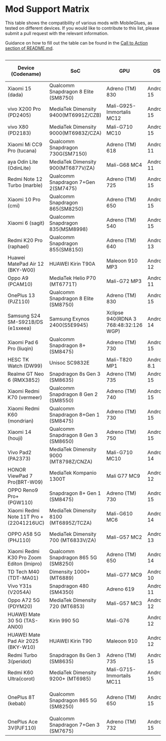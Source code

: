 <!-- markdownlint-disable MD033 -->

# Mod Support Matrix

This table shows the compatibility of various mods with MobileGlues, as tested on different devices. If you would like to contribute to this list, please submit a pull request with the relevant information.

Guidance on how to fill out the table can be found in the [Call to Action section of README.md](https://github.com/Swung0x48/MobileGlues-release/blob/main/README.md#call-to-action).

<div style="overflow-x: auto;">

| **Device (Codename)**                     | **SoC**                                | **GPU**                               | **OS**      | **Additional Drivers/Plugins in use**         | **MobileGlues** | **Minecraft**   | **ModLoader**                 | **Sodium**                         | **Iris**                        | **Indium** | **Distant Horizon**   | **Xaero's Minimap** | **Xaero's World Map** | **Physics Mod Pro**               | **Create**                      | **TaCZ**          | **Entity Texture Features** | **Modern UI**   | **Continuity** | **Jade**       | **Inventory HUD+** | **Just Enough Items**         | **Report**                                     |
| ----------------------------------------- | -------------------------------------- | ------------------------------------- | ----------- | --------------------------------------------- | --------------- | --------------- | ----------------------------- | ---------------------------------- | ------------------------------- | ---------- | --------------------- | ------------------- | --------------------- | --------- | ------------------------------- | ----------------- | --------------------------- | --------------- | -------------- | -------------- | ------------------ | ----------------------------- | ---------------------------------------------- |
| Xiaomi 15 (dada)                          | Qualcomm Snapdragon 8 Elite (SM8750)   | Adreno (TM) 830                       | Android 15  | N/A                                           | 1.1.0.1         | 1.20.1          | Fabric 0.16.10                | ✅(0.5.11)                         | ✅(1.7.2)                       | ✅(1.0.34) | ✅(2.2.1-a)           | ✅(25.0.0)          | ✅(1.39.2)            | ?                  | ✅(fabric-0.5.1-j)              | ✅(1.0.2)         | ?                           | ✅(3.11.1.6)    | ?              | ?              | ?                  | ?                             | [dada.md](./DeviceReports/dada.md)             |
| vivo X200 Pro (PD2405)                    | MediaTek Dimensity 9400(MT6991Z/CZB)   | Mali-G925-Immortalis MC12             | Android 15  | ANGLE                                         | 1.1.0.1         | 1.20.1          | Fabric 0.16.10                | ✅(0.5.11)                         | ✅(1.7.5)                       | ✅(1.0.36) | ?                     | ✅(25.0.0)          | ✅(1.39.4)            | ?                  | ✅(fabric-0.5.1-j)<sup>\*</sup> | ✅(1.0.2)         | ?                           | ?               | ?              | ?              | ?                  | ?                             | [PD2405.md](./DeviceReports/PD2405.md)         |
| vivo X80 (PD2183)                         | MediaTek Dimensity 9000(MT6983Z/CZA)   | Mali-G710 MC10                        | Android 15  | ANGLE                                         | 1.1.0.1         | 1.20.1          | Fabric 0.16.10                | ✅(0.6.9)                          | ✅(1.8.8)                       | ✅(1.0.36) | ?                     | ✅(25.0.0)          | ✅(1.39.4)            | ?                  | ✅(fabric-0.5.1-j)<sup>\*</sup> | ✅(1.0.2)         | ?                           | ?               | ?              | ?              | ?                  | ?                             | [PD2183.md](./DeviceReports/PD2183.md)         |
| Xiaomi Mi CC9 Pro (tucana)                | Qualcomm Snapdragon 730G(SM7150)       | Adreno (TM) 618                       | Android 11  | N/A                                           | 1.1.0.1         | 1.21.4          | Fabric 0.16.10                | ✅(0.6.6)                          | ✅(1.8.5)                       | ?          | ?                     | ✅(25.0.0)          | ✅(1.39.2)            | ?                  | ?                               | ?                 | ✅(6.2.10)                  | ?               | ?              | ?              | ?                  | ?                             | [tucana.md](./DeviceReports/tucana.md)         |
| aya Odin Lite (OdinLite)                  | MediaTek Dimensity 900(MT6877V/ZA)     | Mali-G68 MC4                          | Android 11  | N/A                                           | 1.1.0.1         | 1.21.1          | Fabric 0.16.10                | ✅(0.6.9)                          | ✅(1.8.8)                       | ?          | ?                     | ✅(25.1.0)          | ✅(1.39.4)            | ?                                | ?                               | ?                 | ?                           | ?               | ?              | ?              | ?                  | ?                             | [OdinLite.md](./DeviceReports/OdinLite.md)     |
| Redmi Note 12 Turbo (marble)              | Qualcomm Snapdragon 7+Gen 2(SM7475)    | Adreno (TM) 725                       | Android 15  | N/A                                           | 1.1.1           | 1.21.1          | Fabric 0.16.10                | ✅(0.6.9)                          | ✅(1.8.8)                       | ✅(1.0.35) | ✅(2.3.0-b)           | ✅(25.1.0)          | ✅(1.39.4)            | ✅(v172b)                  | ✅(6.0.2, NeoForge)             | ?                 | ?                           | ✅(3.11.1.9)    | ✅(3.0.0)      | ✅(15.9.3)     | ✅(3.4.26)         | ✅(19.21.0.247)               | [marble.md](./DeviceReports/marble.md)         |
| Xiaomi 10 Pro (cmi)                       | Qualcomm Snapdragon 865(SM8250)        | Adreno (TM) 650                       | Android 15  | N/A                                           | 1.1.0.1         | 1.20.1          | Fabric 0.16.10                | ✅(0.5.13)                         | ✅(1.7.6)                       | ✅(1.0.36) | ✅(2.2.1-a)           | ✅(25.1.0)          | ✅(1.39.4)            | ?                  | ✅(fabric-0.5.1-j)              | ✅(1.0.2-hotfix3) | ✅(6.2.9)                   | ✅(3.11.1.6)    | ?              | ?              | ?                  | ?                             | [cmi.md](./DeviceReports/cmi.md)               |
| Xiaomi 6 (sagit)                          | Qualcomm Snapdragon 835(MSM8998)       | Adreno (TM) 540                       | Android 15  | N/A                                           | 1.1.1           | 1.21.1          | Fabric 0.16.10                | ✅(0.6.9)                          | ✅(1.8.8)                       | ✅(1.0.35) | ❌(2.3.0-b)           | ✅(25.1.0)          | ✅(1.39.4)            | ✅(v172b)                  | ✅(6.0.2, NeoForge)             | ?                 | ?                           | ✅(3.11.1.9)    | ✅(3.0.0)      | ✅(15.9.3)     | ✅(3.4.26)         | ✅(19.21.0.247)               | [sagit.md](./DeviceReports/sagit.md)           |
| Redmi K20 Pro (raphael)                   | Qualcomm Snapdragon 855(SM8150)        | Adreno (TM) 640                       | Android 13  | N/A                                           | 1.1.0.1         | 1.20.1          | Fabric 0.16.10                | ✅(0.5.13)                         | ✅(1.7.6)                       | ✅(1.0.36) | ✅(2.2.1-a)           | ✅(25.1.0)          | ✅(1.39.4)            | ?                  | ✅(fabric-0.5.1-j)              | ✅(1.0.2-hotfix3) | ✅(6.2.9)                   | ✅(3.11.1.6)    | ?              | ?              | ?                  | ?                             | [raphael.md](./DeviceReports/raphael.md)       |
| Huawei MatePad Air 12 (BKY-W00)           | HUAWEI Kirin T90A                      | Maleoon 910 MP3                       | Android 12  | N/A                                           | 1.1.0.1         | 1.21.1          | Fabric 0.16.10                | ✅(0.6.5)                          | \*️⃣(1.8.1)                      | ?          | ✅(2.2.1-a)           | ✅(25.1.0)          | ✅(1.39.4)            | ?                  | ?                               | ?                 | ?                           | ✅(3.11.1.9)    | ?              | ?              | ?                  | ?                             | [BKY-W00.md](./DeviceReports/BKY-W00.md)       |
| Oppo A9 (PCAM10)                          | MediaTek Helio P70 (MT6771T)           | Mali-G72 MP3                          | Android 11  | ANGLE                                         | 1.1.0.1         | 1.21.4          | Fabric 0.16.10                | ✅(0.6.10)                         | ✅(1.8.8)                       | ?          | ?                     | ✅(25.1.0)          | ✅(1.39.4)            | ?                  | ?                               | ?                 | ✅(6.2.10)                  | ✅(3.11.1.11)   | ✅(3.0.0)      | ✅(17.2.2)     | ✅(3.4.27)         | ?                             | [PCAM10.md](./DeviceReports/PCAM10.md)         |
| OnePlus 13 (PJZ110)                       | Qualcomm Snapdragon 8 Elite (SM8750)   | Adreno (TM) 830                       | Android 15  | N/A                                           | 1.1.0.1         | 1.21.4          | Fabric 0.16.10                | ✅(0.6.10)                         | ✅(1.8.8)                       | ?          | ?                     | ✅(25.1.0)          | ✅(1.39.4)            | ?                  | ?                               | ?                 | ✅(6.2.10)                  | ?               | ?              | ?              | ?                  | ?                             | [PJZ110.md](./DeviceReports/PJZ110.md)         |
| Samsung S24 SM-S921B/DS (e1sxeea)         | Samsung Exynos 2400(S5E9945)           | Xclipse 940(RDNA 3 768:48:32:126 WGP) | Android 14  | N/A (vendor ES driver is already ANGLE)       | 1.1.0.1         | 1.21.4          | Fabric 0.16.10                | ✅(0.6.10)                         | ✅(1.8.8)                       | ?          | ?                     | ✅(25.1.0)          | ✅(1.39.4)            | ?              | ?                               | ?                 | ?                           | ?               | ?              | ?              | ?                  | ?                             | [e1sxeea.md](./DeviceReports/e1sxeea.md)       |
| Xiaomi Pad 6 Pro (liuqin)                 | Qualcomm Snapdragon 8+(SM8475)         | Adreno (TM) 730                       | Android 15  | N/A                                           | 1.1.0.1         | 1.20.1          | Fabric 0.16.10                | ✅(0.5.13)                         | ✅(1.7.6)                       | ✅(1.0.36) | ✅(2.2.1-a)           | ✅(25.1.0)          | ✅(1.39.4)            | ?               | ✅(fabric-0.5.1-j)              | ✅(1.0.2-hotfix3) | ✅(6.2.9)                   | ✅(3.11.1.6)    | ?              | ?              | ?                  | ?                             | [liuqin.md](./DeviceReports/liuqin.md)         |
| HESC TK Watch (DW99)                      | Unisoc SC9832E                         | Mali-T820 MP1                         | Android 8.1 | N/A                                           | 1.1.0.1         | 1.20.1          | Fabric 0.16.10                | ✅(0.5.13)                         | ✅(1.7.6)                       | ✅(1.0.36) | ✅(2.2.1-a)           | ✅(25.1.0)          | ✅(1.39.4)            | ?               | ✅(fabric-0.5.1-j)              | ✅(1.0.2-hotfix3) | ✅(6.2.9)                   | ✅(3.11.1.6)    | ?              | ?              | ?                  | ?                             | [DW99.md](./DeviceReports/DW99.md)             |
| Realme GT Neo 6 (RMX3852)                 | Snapdragon 8s Gen 3 (SM8635)           | Adreno (TM) 735                       | Android 15  | N/A                                           | 1.1.0.1         | 1.21.4          | Fabric 0.16.10                | ✅(0.6.10)                         | ✅(1.8.8)                       | ?          | ?                     | ✅(25.1.0)          | ✅(1.39.4)            | ?               | ?                               | ?                 | ✅(6.2.10)                  | ✅(3.11.1.11)   | ✅(3.0.0)      | ✅(17.2.2)     | ✅(3.4.27)         | ?                             | [RMX3852.md](./DeviceReports/RMX3852.md)       |
| Xiaomi Redmi K70 (vermeer)                | Qualcomm Snapdragon 8 Gen 2 (SM8550)   | Adreno (TM) 740                       | Android 15  | N/A                                           | 1.1.0.1         | 1.20.1          | Fabric 0.16.10                | ✅(0.5.13)                         | ✅(1.7.6)                       | ✅(1.0.36) | ❌(2.2.1-a)           | ✅(25.1.0)          | ✅(1.39.4)            | ?               | ✅(fabric-0.5.1-j)              | ✅(1.0.2-hotfix3) | ?                           | ✅(3.11.1.6)    | ?              | ?              | ?                  | ?                             | [23113RKC6C.md](./DeviceReports/23113RKC6C.md) |
| Xiaomi Redmi K60 (mondrian)               | Qualcomm Snapdragon 8+Gen 1 (SM8475)   | Adreno (TM) 730                       | Android 15  | N/A                                           | 1.1.0.1         | 1.20.1          | Fabric 0.16.10                | ✅(0.5.13)                         | ✅(1.7.6)                       | ✅(1.0.36) | ❌(2.2.1-a)           | ✅(25.1.0)          | ✅(1.39.4)            | ?               | ✅(fabric-0.5.1-j)              | ✅(1.0.2-hotfix3) | ✅(6.2.9)                   | ✅(3.11.1.6)    | ❌(3.0.0)      | ✅(11.12.3)    | ✅(3.4.26)         | ✅(15.20.0.106)               | [RedmiK60.md](./DeviceReports/RedmiK60.md)     |
| Xiaomi 14 (houji)                         | Qualcomm Snapdragon 8 Gen 3 (SM8650)   | Adreno (TM) 750                       | Android 15  | N/A                                           | 1.1.0.1         | 1.21.4          | Fabric 0.16.9                 | ✅(0.6.3)                          | ✅(1.8.3)                       | ✅(1.0.35) | ？                    | ✅(25.1.0)          | ✅(1.39.4)            | ?               | ?                               | ？                | ✅(6.2.10)                  | ✅(3.11.1.11)   | ?              | ?              | ?                  | ?                             | [23127PN0CC.md](./DeviceReports/23127PN0CC.md) |
| Vivo Pad2 (PA2373)                        | MediaTek Dimensity 9000 (MT8798Z/CNZA) | Mali-G710 MC10                        | Android 14  | ANGLE                                         | 1.1.0.1         | 1.21.4          | Fabric 0.16.10                | ✅(0.6.10)                         | ✅(1.8.8)                       | ?          | ?                     | ✅(25.1.0)          | ✅(1.39.4)            | ?               | ?                               | ?                 | ✅(0.6.2.10)                | ✅(3.11.1.11)   | ✅(3.0.0)      | ✅(17.2.2)     | ✅3.4.27           | ?                             | [PA2373.md](./DeviceReports/PA2373.md)         |
| HONOR ViewPad 7 Pro(BRT-W09)              | MediaTek Kompanio 1300T                | Mali G77 MC9                          | Android 12  | ANGLE(Required to archive better performance) | 1.1.0.1         | 1.21.4          | Fabric 0.16.10                | ✅(0.6.10)                         | ✅(1.8.8)                       | ?          | ❎(no 1.21.4 version) | ✅(25.1.0)          | ✅(1.39.4)           | ?               | ?                               | ?                 | ?                           | ✅(3.11.1.11)   | ?              | ?              | ?                  | ?                             | [BRT-W09.md](./DeviceReports/BRT-W09.md)       |
| OPPO Reno9 Pro+ (PGW110)                  | Snapdragon 8+ Gen 1 (SM8475)           | Adreno (TM) 730                       | Android 15  | N/A                                           | 1.1.0.1         | 1.21.4          | Fabric 0.16.10                | ✅(0.6.6)                          | ✅(1.8.5)                       | ?          | ?                     | ✅(25.0.1)          | ✅(1.39.3)            | ?             | ?                               | ?                 | ✅(6.2.10)                  | ?               | ?              | ?              | ?                  | ?                             | [PGW110.md](./DeviceReports/PGW110.md)         |
| Xiaomi Redmi Note 11T Pro + (22041216UC)  | MediaTek Dimensity 8100 (MT6895Z/TCZA) | Mali-G610 MC6                         | Android 14  | N/A                                           | 1.1.0.1         | 1.21.4          | NeoForge 21.4.109-beta        | ✅(0.6.10)                         | ✅(1.8.8)                       | ?          | ?                     | ✅(25.1.0)          | ✅(1.39.4)            | ?            | ?                               | ?                 | ✅(6.2.10)                  | ?               | ?              | ✅(17.3.0)     | ?                  | ?                             | [22041216UC.md](./DeviceReports/22041216UC.md) |
| OPPO A58 5G (PHJ110)                      | MediaTek Dimensity 700 (MT6833V/ZA)    | Mali-G57 MC2                          | Android 13  | N/A                                           | 1.1.0.1         | 1.21.4          | NeoForge 21.4.109-beta        | ✅(0.6.10)                         | ✅(1.8.8)                       | ?          | ?                     | ✅(25.1.0)          | ✅(1.39.4)            | ?           | ?                               | ?                 | ✅(6.2.10)                  | ?               | ?              | ✅(17.3.0)     | ?                  | ?                             | [PHJ110.md](./DeviceReports/PHJ110.md)         |
| Xiaomi Redmi K30 Pro Zoom Editon (lmipro) | Qualcomm Snapdragon 865 5G (SM8250)    | Adreno (TM) 650                       | Android 14  | N/A                                           | 1.1.0.1         | 1.21.3          | Fabric 0.16.10                | ✅(0.6.5)                          | \*️⃣(1.8.1)                      | ?          | ?                     | ✅(25.1.0)          | ✅(1.39.4)            | ?          | ?                               | ?                 | ✅(6.2.9)                   | ?               | ✅(3.0.0)      | ✅(16.0.4)     | ?                  | ?                             | [lmipro.md](./DeviceReports/lmipro.md)         |
| TD Tech M40 (TDT-MA01)                    | Dimensity 1000+ (MT6889)               | Mali-G77 MC9                          | Android 10  | N/A                                           | 1.1.0.1         | 1.21.4          | Fabric 0.16.10                | ✅(0.6.10)                         | ✅(1.8.8)                       | ?          | ?                     | ✅(25.1.0)          | ✅(1.39.4)            | ?          | ?                               | ?                 | ✅(6.2.10)                  | ✅(3.11.1.11)   | ✅(3.0.0)      | ✅(17.2.2)     | ✅(3.4.27)         | ?                             | [TDT-MA01.md](./DeviceReports/TDT-MA01.md)     |
| Vivo Y31s (V2054A)                        | Snapdragon 480 (SM4350)                | Adreno 619                            | Android 11  | N/A                                           | 1.1.0.1         | 1.21.4          | Fabric 0.16.10                | ✅(0.6.10)                         | ✅(1.8.8)                       | ?          | ?                     | ✅(25.1.0)          | ✅(1.39.4)            | ?         | ?                               | ?                 | ✅(6.2.10)                  | ✅(3.11.1.11)   | ✅(3.0.0)      | ✅(17.2.2)     | ✅(3.4.27)         | ?                             | [V2054A.md](./DeviceReports/V2054A.md)         |
| Oppo A72 5G (PDYM20)                      | MediaTek Dimensity 720 (MT6853)        | Mali-G57 MC3                          | Android 12  | N/A                                           | 1.1.0.1         | 1.20.1          | Fabric 0.16.10                | ✅(0.5.13)                         | ✅(1.7.2)                       | ✅(1.0.36) | ✅(2.2.1-a)           | ✅(25.1.0)          | ✅(1.39.4)            | ?         | ✅(fabric-0.5.1-j)              | (1.0.2)           | ✅(6.2.9)                   | ✅(3.11.1.6)    | ✅(3.0.0)      | ✅(11.12.3)    | ✅(3.4.26)         | ✅15.20.0.106                 | [PDYM20.md](./DeviceReports/PDYM20.md)         |
| HUAWEI Mate 30 5G (TAS-AN00)              | Kirin 990 5G                           | Mali-G76                              | Android 12  | N/A                                           | 1.1.0.1         | 1.21.4          | Fabric 0.16.10                | ✅(0.6.10)                         | ✅(1.8.8)                       | ?          | ?                     | ✅(25.1.0)          | ✅(1.39.4)            | ?          | ?                               | ?                 | ✅(6.2.10)                  | ✅(3.11.1.11)   | ✅(3.0.0)      | ✅(17.2.2)     | ✅(3.4.27)         | ?                             | [TAS-AN00.md](./DeviceReports/TAS-AN00.md)     |
| HUAWEI Mate Pad Air 2025 (BKY-W10)        | HUAWEI Kirin T90                       | Maleoon 910                           | Android 12  | N/A                                           | 1.1.0.1         | 1.21.4          | Fabric 0.16.10                | ✅(0.6.10)                         | ✅(1.8.8)                       | ?          | ?                     | ✅(25.1.0)          | ✅(1.39.4)            | ?          | ?                               | ?                 | ?                           | ?               | ?              | ?              | ?                  | ?                             | [BKY-W10.md](./DeviceReports/BKY-W10.md)       |
| Redmi Turbo 3(peridot)                    | Snapdragon 8s Gen 3 (SM8635)           | Adreno (TM) 735                       | Android 15  | ANGLE                                         | 1.1.0.2         | 1.20.1          | Fabric 0.14.22                | ✅(0.5.0)                          | ✅(1.6.5)                       | ✅(1.0.23) | ✅(2.3.0-b)           | X                   | X                     | ?          | ✅(fabric-0.5.1-j)              | ?                 | ?                           | ✅(3.11.1.6)    | ✅(3.0.0)      | ?              | ✅(3.4.17)         | ?                             | [corot.md](./DeviceReports/peridot.md)         |
| Redmi K60 Ultra(corot)                    | MediaTek Dimensity 9200+ (MT6985)      | Mali-G715-Immortails MC11             | Android 15  | ANGLE                                         | 1.1.0.2         | 1.21.1          | Fabric 0.16.10                | ✅(0.6.9)                          | ✅(1.8.8)                       | ✅(1.0.35) | ✅(2.3.0-b)           | ✅（25.1.0）        | ✅（1.39.4）          | ?           | ?                               | ?                 | ?                           | ✅(3.11.1.9)    | ✅(3.0.0)      | ?              | ?                  | ?                             | [corot.md](./DeviceReports/corot.md)           |
| OnePlus 8T (kebab)                        | Qualcomm Snapdragon 865 5G (SM8250)    | Adreno (TM) 650                       | Android 15  | N/A                                           | 1.1.1           | 1.20.1 / 1.21.1 | Forge 47.3.6 / Fabric 0.16.10 | ✅(Fo Embeddium 0.3.31 / Fa 0.6.9) | \*️⃣(Fo Oculus 1.8.0 / Fa 1.8.8) | ?          | ?                     | ✅（Fo 24.6.1）     | ✅（Fo 1.39.2）       | ?          | ?                               | ?                 | ✅(Fa 6.2.9)                | ✅(Fo 3.11.1.6) | ?              | ✅(Fo 11.12.2) | ✅(Fo 3.4.26)      | ✅(Fo 15.20.0.105+EMI 1.1.18) | [kebab.md](./DeviceReports/kebab.md)           |
| OnePlus Ace 3V(PJF110)                    | Qualcomm Snapdragon 7+Gen 3 (SM7675)   | Adreno (TM) 732                       | Android 15  | N/A                                           | 1.2.1           | 1.20.1          | Fabric 0.16.10                | ✅(0.5.13)                         | ✅(1.7.6)                       | ✅(1.0.36) | ✅(2.2.1-a)           | ✅(25.2.0)          | ✅(1.39.4)            | ?         | ✅(fabric-0.5.1-j)              | ✅(1.0.2)          | ✅(6.2.9)                   | ✅(3.11.1.6)    | ✅(3.0.0)      | ✅(11.12.3)    | ✅(3.4.26)         | ✅15.20.0.106                 | [PJF110.md](./DeviceReports/PJF110.md)         |

<div>